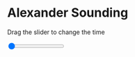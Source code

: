 <h1>Alexander Sounding</h1>
<p>Drag the slider to change the time</p>

<div class="slidecontainer">
<input oninput='setImage(this)' class="slider" type="range" min="0" max="7" value="0" step="1" />
<img id='img'/>
</div>

<script>
var img = document.getElementById('img');
var img_array = ['/assets/images/skwt/skd_alx_wrfout_d01_2020-06-25_12:00:00.png',
'/assets/images/skwt/skd_alx_wrfout_d01_2020-06-25_18:00:00.png',
'/assets/images/skwt/skd_alx_wrfout_d01_2020-06-26_00:00:00.png',
'/assets/images/skwt/skd_alx_wrfout_d01_2020-06-26_06:00:00.png',
'/assets/images/skwt/skd_alx_wrfout_d01_2020-06-26_12:00:00.png',
'/assets/images/skwt/skd_alx_wrfout_d01_2020-06-26_18:00:00.png',
'/assets/images/skwt/skd_alx_wrfout_d01_2020-06-27_00:00:00.png',];
function setImage(obj)
{
        var value = obj.value;
        img.src = img_array[value];

}
</script>
